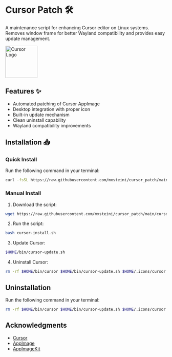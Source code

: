 # Cursor Patch 🛠️

A maintenance script for enhancing Cursor editor on Linux systems. Removes window frame for better Wayland compatibility and provides easy update management.

<img src="./cursor.png" alt="Cursor Logo" width="100px">

## Features ✨
- Automated patching of Cursor AppImage
- Desktop integration with proper icon
- Built-in update mechanism
- Clean uninstall capability
- Wayland compatibility improvements

## Installation 📥

### Quick Install

Run the following command in your terminal:

```bash
curl -fsSL https://raw.githubusercontent.com/mxsteini/cursor_patch/main/cursor-install.sh | bash
```

### Manual Install

1. Download the script:

```bash
wget https://raw.githubusercontent.com/mxsteini/cursor_patch/main/cursor-install.sh
```

2. Run the script:

```bash
bash cursor-install.sh
```

3. Update Cursor:

```bash
$HOME/bin/cursor-update.sh
```

4. Uninstall Cursor:

```bash
rm -rf $HOME/bin/cursor $HOME/bin/cursor-update.sh $HOME/.icons/cursor.png $HOME/.local/share/applications/cursor.desktop
```

## Uninstallation

Run the following command in your terminal:

```bash
rm -rf $HOME/bin/cursor $HOME/bin/cursor-update.sh $HOME/.icons/cursor.png $HOME/.local/share/applications/cursor.desktop
```

## Acknowledgments

- [Cursor](https://www.cursor.com/)
- [AppImage](https://appimage.org/)
- [AppImageKit](https://github.com/AppImage/AppImageKit)

